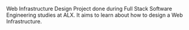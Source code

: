 Web Infrastructure Design
Project done during Full Stack Software Engineering studies at ALX. It aims to learn about how to design a Web Infrastructure.
